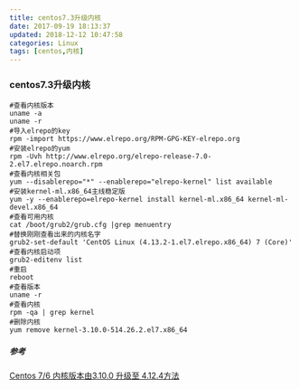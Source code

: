 ```yaml
---
title: centos7.3升级内核
date: 2017-09-19 18:13:37
updated: 2018-12-12 10:47:58categories: Linux
tags: [centos,内核]
---
```

### centos7.3升级内核

```shell
#查看内核版本
uname -a
uname -r
#导入elrepo的key
rpm -import https://www.elrepo.org/RPM-GPG-KEY-elrepo.org
#安装elrepo的yum
rpm -Uvh http://www.elrepo.org/elrepo-release-7.0-2.el7.elrepo.noarch.rpm
#查看内核相关包
yum --disablerepo="*" --enablerepo="elrepo-kernel" list available
#安装kernel-ml.x86_64主线稳定版
yum -y --enablerepo=elrepo-kernel install kernel-ml.x86_64 kernel-ml-devel.x86_64
#查看可用内核
cat /boot/grub2/grub.cfg |grep menuentry 
#替换刚刚查看出来的内核名字
grub2-set-default 'CentOS Linux (4.13.2-1.el7.elrepo.x86_64) 7 (Core)'
#查看内核启动项
grub2-editenv list 
#重启
reboot
#查看版本
uname -r
#查看内核
rpm -qa | grep kernel
#删除内核
yum remove kernel-3.10.0-514.26.2.el7.x86_64
```

##### 参考

 [Centos 7/6 内核版本由3.10.0 升级至 4.12.4方法](http://www.jiagoumi.com/work/1167.html)